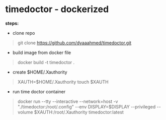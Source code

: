 # timedoctor - dockerized
**steps:**
- clone repo
> git clone https://github.com/dyaaahmed/timedoctor.git
- build image from docker file 
> docker build -t timedoctor .
- create $HOME/.Xauthority
> XAUTH=$HOME/.Xauthority
> touch $XAUTH
- run time doctor container 
> docker run --tty --interactive --network=host -v "./timedoctor:/root/.config" --env DISPLAY=$DISPLAY --privileged --volume $XAUTH:/root/.Xauthority timedoctor:latest

